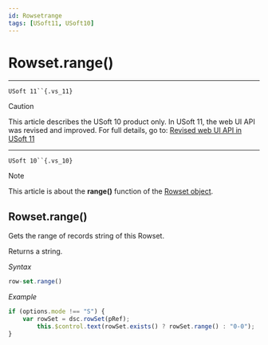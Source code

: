 ```yaml
---
id: Rowsetrange
tags: [USoft11, USoft10]
---
```

# Rowset.range()



----

`USoft 11``{.vs_11}`

> [!CAUTION]
> This article describes the USoft 10 product only.
> In USoft 11, the web UI API was revised and improved. For full details, go to:
> [Revised web UI API in USoft 11](/docs/Web_and_app_UIs/UDB_udb/Revised_web_UI_API_in_USoft_11.md)

----

`USoft 10``{.vs_10}`

> [!NOTE]
> This article is about the **range()** function of the [Rowset object](/docs/Web_and_app_UIs/UDB_Rowset/UDB_Rowset_object.md).

## **Rowset.range()**

Gets the range of records string of this Rowset.

Returns a string.

*Syntax*

```js
row-set.range()
```

*Example*

```js
if (options.mode !== "S") {
    var rowSet = dsc.rowSet(pRef);
        this.$control.text(rowSet.exists() ? rowSet.range() : "0-0");
}
```

 